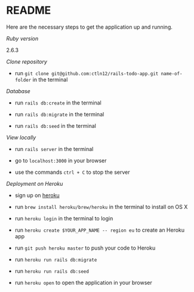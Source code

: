 # README

Here are the necessary steps to get the
application up and running.

*Ruby version*

2.6.3

*Clone repository*

- run `git clone git@github.com:ctln12/rails-todo-app.git name-of-folder` in the terminal

*Database*

- run `rails db:create` in the terminal

- run `rails db:migrate` in the terminal

- run `rails db:seed` in the terminal

*View locally*

- run `rails server` in the terminal

- go to `localhost:3000` in your browser

- use the commands `ctrl + C` to stop the server

*Deployment on Heroku*

- sign up on [heroku](https://id.heroku.com/signup)

- run `brew install heroku/brew/heroku` in the terminal to install on OS X

- run `heroku login` in the terminal to login

- run `heroku create $YOUR_APP_NAME -- region eu` to create an Heroku app

- run `git push heroku master` to push your code to Heroku

- run `heroku run rails db:migrate`

- run `heroku run rails db:seed`

- run `heroku open` to open the application in your browser

